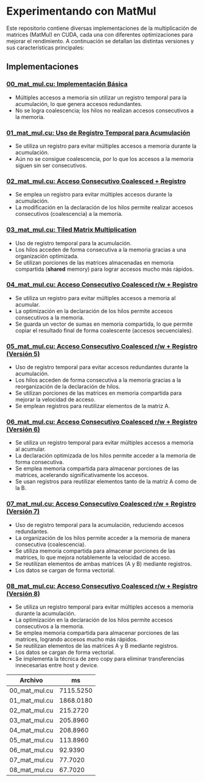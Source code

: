 # Experimentando con MatMul

Este repositorio contiene diversas implementaciones de la multiplicación de matrices (MatMul) en CUDA, cada una con diferentes optimizaciones para mejorar el rendimiento. A continuación se detallan las distintas versiones y sus características principales:

## Implementaciones

### [00_mat_mul.cu: Implementación Básica](00_mat_mul.cu)
- Múltiples accesos a memoria sin utilizar un registro temporal para la acumulación, lo que genera accesos redundantes.
- No se logra coalescencia; los hilos no realizan accesos consecutivos a la memoria.

### [01_mat_mul.cu: Uso de Registro Temporal para Acumulación](01_mat_mul.cu)
- Se utiliza un registro para evitar múltiples accesos a memoria durante la acumulación.
- Aún no se consigue coalescencia, por lo que los accesos a la memoria siguen sin ser consecutivos.

### [02_mat_mul.cu: Acceso Consecutivo Coalesced + Registro](02_mat_mul.cu)
- Se emplea un registro para evitar múltiples accesos durante la acumulación.
- La modificación en la declaración de los hilos permite realizar accesos consecutivos (coalescencia) a la memoria.

### [03_mat_mul.cu: Tiled Matrix Multiplication](03_mat_mul.cu)
- Uso de registro temporal para la acumulación.
- Los hilos acceden de forma consecutiva a la memoria gracias a una organización optimizada.
- Se utilizan porciones de las matrices almacenadas en memoria compartida (__shared__ memory) para lograr accesos mucho más rápidos.

### [04_mat_mul.cu: Acceso Consecutivo Coalesced r/w + Registro](04_mat_mul.cu)
- Se utiliza un registro para evitar múltiples accesos a memoria al acumular.
- La optimización en la declaración de los hilos permite accesos consecutivos a la memoria.
- Se guarda un vector de sumas en memoria compartida, lo que permite copiar el resultado final de forma coalescente (accesos secuenciales).

### [05_mat_mul.cu: Acceso Consecutivo Coalesced r/w + Registro (Versión 5)](05_mat_mul.cu)
- Uso de registro temporal para evitar accesos redundantes durante la acumulación.
- Los hilos acceden de forma consecutiva a la memoria gracias a la reorganización de la declaración de hilos.
- Se utilizan porciones de las matrices en memoria compartida para mejorar la velocidad de acceso.
- Se emplean registros para reutilizar elementos de la matriz A.

### [06_mat_mul.cu: Acceso Consecutivo Coalesced r/w + Registro (Versión 6)](06_mat_mul.cu)
- Se utiliza un registro temporal para evitar múltiples accesos a memoria al acumular.
- La declaración optimizada de los hilos permite acceder a la memoria de forma consecutiva.
- Se emplea memoria compartida para almacenar porciones de las matrices, acelerando significativamente los accesos.
- Se usan registros para reutilizar elementos tanto de la matriz A como de la B.

### [07_mat_mul.cu: Acceso Consecutivo Coalesced r/w + Registro (Versión 7)](07_mat_mul.cu)
- Uso de registro temporal para la acumulación, reduciendo accesos redundantes.
- La organización de los hilos permite acceder a la memoria de manera consecutiva (coalescencia).
- Se utiliza memoria compartida para almacenar porciones de las matrices, lo que mejora notablemente la velocidad de acceso.
- Se reutilizan elementos de ambas matrices (A y B) mediante registros.
- Los datos se cargan de forma vectorial.

### [08_mat_mul.cu: Acceso Consecutivo Coalesced r/w + Registro (Versión 8)](08_mat_mul.cu)
- Se utiliza un registro temporal para evitar múltiples accesos a memoria durante la acumulación.
- La optimización en la declaración de los hilos permite accesos consecutivos a la memoria.
- Se emplea memoria compartida para almacenar porciones de las matrices, logrando accesos mucho más rápidos.
- Se reutilizan elementos de las matrices A y B mediante registros.
- Los datos se cargan de forma vectorial.
- Se implementa la técnica de zero copy para eliminar transferencias innecesarias entre host y device.


| Archivo         | ms                |
|-----------------|-------------------|
| 00_mat_mul.cu   | 7115.5250         |
| 01_mat_mul.cu   | 1868.0180         |
| 02_mat_mul.cu   | 215.2720          |
| 03_mat_mul.cu   | 205.8960          |
| 04_mat_mul.cu   | 208.8960          |
| 05_mat_mul.cu   | 113.8960          |
| 06_mat_mul.cu   | 92.9390           |
| 07_mat_mul.cu   | 77.7020           |
| 08_mat_mul.cu   | 67.7020           |
